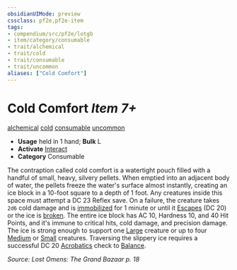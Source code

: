 ```yaml
---
obsidianUIMode: preview
cssclass: pf2e,pf2e-item
tags:
- compendium/src/pf2e/lotgb
- item/category/consumable
- trait/alchemical
- trait/cold
- trait/consumable
- trait/uncommon
aliases: ["Cold Comfort"]
---
```

# Cold Comfort *Item 7+*  
[alchemical](/rules/traits/alchemical.md)  [cold](/rules/traits/cold.md)  [consumable](/rules/traits/consumable.md)  [uncommon](/rules/traits/uncommon.md)  

- **Usage** held in 1 hand; **Bulk** L
- **Activate** [Interact](/rules/actions/interact.md)
- **Category** Consumable

The contraption called cold comfort is a watertight pouch filled with a handful of small, heavy, silvery pellets. When emptied into an adjacent body of water, the pellets freeze the water's surface almost instantly, creating an ice block in a 10-foot square to a depth of 1 foot. Any creatures inside this space must attempt a DC 23 Reflex save. On a failure, the creature takes `2d6` cold damage and is [immobilized](/rules/conditions.md#Immobilized) for 1 minute or until it [Escapes](/rules/actions/escape.md) (DC 20) or the ice is [broken](/rules/conditions.md#Broken). The entire ice block has AC 10, Hardness 10, and 40 Hit Points, and it's immune to critical hits, cold damage, and precision damage. The ice is strong enough to support one [Large](/rules/traits/large-b1.md) creature or up to four [Medium](/rules/traits/medium-b1.md) or [Small](/rules/traits/small-b1.md) creatures. Traversing the slippery ice requires a successful DC 20 [Acrobatics](/compendium/skills.md#Acrobatics) check to [Balance](/rules/actions/balance.md).

*Source: Lost Omens: The Grand Bazaar p. 18*
